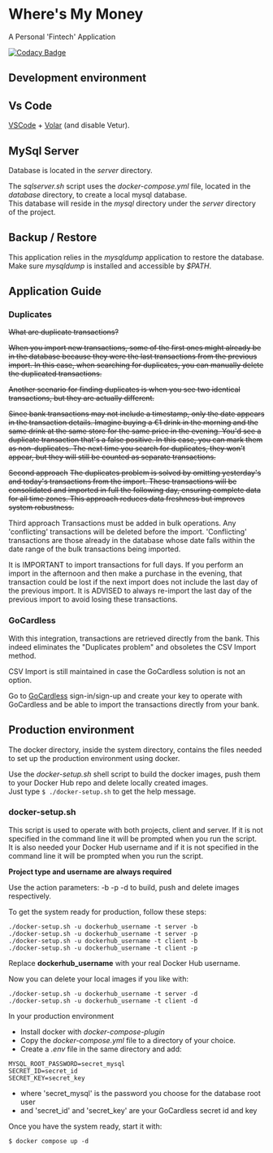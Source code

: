 # Where's My Money

A Personal 'Fintech' Application  

[![Codacy Badge](https://app.codacy.com/project/badge/Grade/fbcb6ed5caa949cb979faf1c3d2e1bf2)](https://app.codacy.com/gh/xcarol/wmm/dashboard?utm_source=gh&utm_medium=referral&utm_content=&utm_campaign=Badge_grade)  

## Development environment

## Vs Code

[VSCode](https://code.visualstudio.com/) + [Volar](https://marketplace.visualstudio.com/items?itemName=Vue.volar) (and disable Vetur).

## MySql Server

Database is located in the _server_ directory.

The _sqlserver.sh_ script uses the _docker-compose.yml_ file, located in the _database_ directory, to create a local mysql database.  
This database will reside in the _mysql_ directory under the _server_ directory of the project.  

## Backup / Restore

This application relies in the _mysqldump_ application to restore the database.  
Make sure _mysqldump_ is installed and accessible by _$PATH_.  

## Application Guide

### Duplicates

~~What are duplicate transactions?~~

~~When you import new transactions, some of the first ones might already be in the database because they were the last transactions from the previous import. In this case, when searching for duplicates, you can manually delete the duplicated transactions.~~

~~Another scenario for finding duplicates is when you see two identical transactions, but they are actually different.~~

~~Since bank transactions may not include a timestamp, only the date appears in the transaction details. Imagine buying a €1 drink in the morning and the same drink at the same store for the same price in the evening. You'd see a duplicate transaction that's a false positive. In this case, you can mark them as non-duplicates. The next time you search for duplicates, they won't appear, but they will still be counted as separate transactions.~~

~~Second approach~~
~~The duplicates problem is solved by omitting yesterday's and today's transactions from the import. These transactions will be consolidated and imported in full the following day, ensuring complete data for all time zones. This approach reduces data freshness but improves system robustness.~~  

Third approach
Transactions must be added in bulk operations. Any 'conflicting' transactions will be deleted before the import. 'Conflicting' transactions are those already in the database whose date falls within the date range of the bulk transactions being imported.

It is IMPORTANT to import transactions for full days. If you perform an import in the afternoon and then make a purchase in the evening, that transaction could be lost if the next import does not include the last day of the previous import. It is ADVISED to always re-import the last day of the previous import to avoid losing these transactions.   

### GoCardless

With this integration, transactions are retrieved directly from the bank. This indeed eliminates the "Duplicates problem" and obsoletes the CSV Import method.

CSV Import is still maintained in case the GoCardless solution is not an option.

Go to [GoCardless](https://bankaccountdata.gocardless.com/login) sign-in/sign-up and create your key to operate with GoCardless and be able to import the transactions directly from your bank.

## Production environment

The docker directory, inside the system directory, contains the files needed to set up the production environment using docker.

Use the _docker-setup.sh_ shell script to build the docker images, push them to your Docker Hub repo and delete locally created images.  
Just type `$ ./docker-setup.sh` to get the help message.

### docker-setup.sh

This script is used to operate with both projects, client and server. If it is not specified in the command line it will be prompted when you run the script.  
It is also needed your Docker Hub username and if it is not specified in the command line it will be prompted when you run the script.  

__Project type and username are always required__

Use the action parameters: -b -p -d to build, push and delete images respectively.

To get the system ready for production, follow these steps:
```
./docker-setup.sh -u dockerhub_username -t server -b
./docker-setup.sh -u dockerhub_username -t server -p
./docker-setup.sh -u dockerhub_username -t client -b
./docker-setup.sh -u dockerhub_username -t client -p
```
Replace __dockerhub_username__ with your real Docker Hub username.

Now you can delete your local images if you like with:
```
./docker-setup.sh -u dockerhub_username -t server -d
./docker-setup.sh -u dockerhub_username -t client -d
```

In your production environment
* Install docker with _docker-compose-plugin_  
* Copy the _docker-compose.yml_ file to a directory of your choice.
* Create a _.env_ file in the same directory and add:
```
MYSQL_ROOT_PASSWORD=secret_mysql
SECRET_ID=secret_id
SECRET_KEY=secret_key
```
* where 'secret_mysql' is the password you choose for the database root user
* and 'secret_id' and 'secret_key' are your GoCardless secret id and key

Once you have the system ready, start it with:
```
$ docker compose up -d
```

